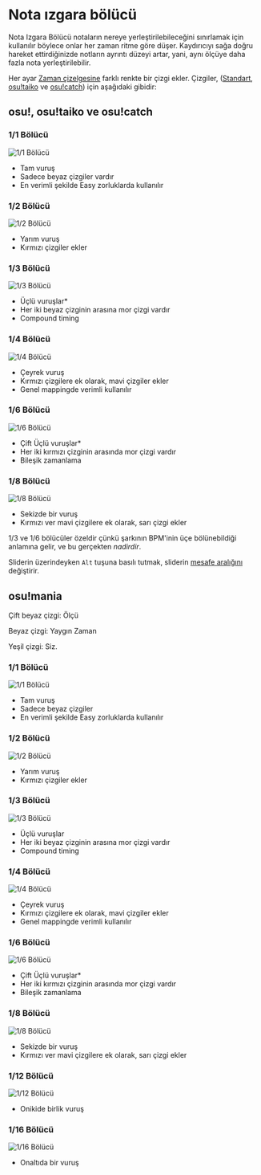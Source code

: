 # Nota ızgara bölücü

Nota Izgara Bölücü notaların nereye yerleştirilebileceğini sınırlamak için kullanılır böylece onlar her zaman ritme göre düşer. Kaydırıcıyı sağa doğru hareket ettirdiğinizde notların ayrıntı düzeyi artar, yani, aynı ölçüye daha fazla nota yerleştirilebilir.

Her ayar [Zaman çizelgesine](/wiki/Beatmap_Editor/Timelines) farklı renkte bir çizgi ekler. Çizgiler, ([Standart](/wiki/Game_Modes/osu!), [osu!taiko](/wiki/Game_Modes/osu!taiko) ve [osu!catch](/wiki/Game_Modes/osu!catch)) için aşağıdaki gibidir:

## osu!, osu!taiko ve osu!catch

### 1/1 Bölücü

![1/1 Bölücü](/wiki/shared/BSD_1_1b.jpg "1/1 Bölücü")

- Tam vuruş
- Sadece beyaz çizgiler vardır
- En verimli şekilde Easy zorluklarda kullanılır

### 1/2 Bölücü

![1/2 Bölücü](/wiki/shared/BSD_1_2.jpg "1/2 Bölücü")

- Yarım vuruş
- Kırmızı çizgiler ekler

### 1/3 Bölücü

![1/3 Bölücü](/wiki/shared/BSD_1_3.jpg "1/3 Bölücü")

- Üçlü vuruşlar*
- Her iki beyaz çizginin arasına mor çizgi vardır
- Compound timing

### 1/4 Bölücü

![1/4 Bölücü](/wiki/shared/BSD_1_4.jpg "1/4 Bölücü")

- Çeyrek vuruş
- Kırmızı çizgilere ek olarak, mavi çizgiler ekler
- Genel mappingde verimli kullanılır

### 1/6 Bölücü

![1/6 Bölücü](/wiki/shared/BSD_1_6.jpg "1/6 Bölücü")

- Çift Üçlü vuruşlar*
- Her iki kırmızı çizginin arasında mor çizgi vardır
- Bileşik zamanlama

### 1/8 Bölücü

![1/8 Bölücü](/wiki/shared/BSD_1_8.jpg "1/8 Bölücü")

- Sekizde bir vuruş
- Kırmızı ver mavi çizgilere ek olarak, sarı çizgi ekler

1/3 ve  1/6 bölücüler özeldir çünkü şarkının BPM'inin üçe bölünebildiği anlamına gelir, ve bu gerçekten *nadirdir*.

Sliderin üzerindeyken `Alt` tuşuna basılı tutmak, sliderin [mesafe aralığını](/wiki/Beatmap_Editor/Distance_Snap) değiştirir.

## osu!mania

Çift beyaz çizgi: Ölçü

Beyaz çizgi: Yaygın Zaman

Yeşil çizgi: Siz.

### 1/1 Bölücü

![1/1 Bölücü](/wiki/shared/1_1_m.jpg "1/1 Bölücü")

- Tam vuruş
- Sadece  beyaz çizgiler
- En verimli şekilde Easy zorluklarda kullanılır

### 1/2 Bölücü

![1/2 Bölücü](/wiki/shared/1_2_m.jpg "1/2 Bölücü")

- Yarım vuruş
- Kırmızı çizgiler ekler

### 1/3 Bölücü

![1/3 Bölücü](/wiki/shared/1_3_m.jpg "1/3 Bölücü")

- Üçlü vuruşlar
- Her iki beyaz çizginin arasına mor çizgi vardır
- Compound timing

### 1/4 Bölücü

![1/4 Bölücü](/wiki/shared/1_4_m.jpg "1/4 Bölücü")

- Çeyrek vuruş
- Kırmızı çizgilere ek olarak, mavi çizgiler ekler
- Genel mappingde verimli kullanılır

### 1/6 Bölücü

![1/6 Bölücü](/wiki/shared/1_6_m.jpg "1/6 Bölücü")

- Çift Üçlü vuruşlar*
- Her iki kırmızı çizginin arasında mor çizgi vardır
- Bileşik zamanlama

### 1/8 Bölücü

![1/8 Bölücü](/wiki/shared/1_8_m.jpg "1/8 Bölücü")

- Sekizde bir vuruş
- Kırmızı ver mavi çizgilere ek olarak, sarı çizgi ekler

### 1/12 Bölücü

![1/12 Bölücü](/wiki/shared/1_12_m.jpg "1/12 Bölücü")

- Onikide birlik vuruş

### 1/16 Bölücü

![1/16 Bölücü](/wiki/shared/1_16_m.jpg "1/16 Bölücü")

- Onaltıda bir vuruş
